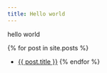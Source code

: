 ```yaml
---
title: Hello world
---
```


hello world

{% for post in site.posts %}
 - <a href="{{ post.url }}">{{ post.title }}</a>
{% endfor %}
